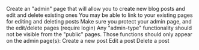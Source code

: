 Create an "admin" page that will allow you to create new blog posts and edit and delete existing ones
You may be able to link to your existing pages for editing and deleting posts
Make sure you protect your admin page, and the edit/delete pages (require login)
Any "admin-type" functionality should not be visible from the "public" pages. Those functions should only appear on the admin page(s):
Create a new post
Edit a post
Delete a post